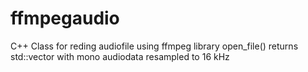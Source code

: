 # ffmpegaudio
C++ Class for reding audiofile using ffmpeg library
open_file() returns std::vector<double> with mono audiodata resampled to 16 kHz